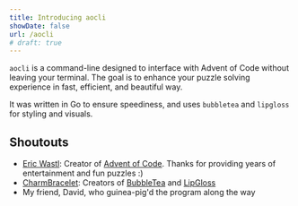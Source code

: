 ```yaml
---
title: Introducing aocli
showDate: false
url: /aocli
# draft: true
---
```


`aocli` is a command-line designed to interface with Advent of Code without leaving your terminal. The goal is to enhance your puzzle solving experience in fast, efficient, and beautiful way.

It was written in Go to ensure speediness, and uses `bubbletea` and `lipgloss` for styling and visuals.

## Shoutouts

- [Eric Wastl](http://was.tl): Creator of [Advent of Code](https://adventofcode.com). Thanks for providing years of entertainment and fun puzzles :)
- [CharmBracelet](https://charm.sh): Creators of [BubbleTea](https://github.com/charmbracelet/bubbletea) and [LipGloss](https://github.com/charmbraclet/lipgloss)
- My friend, David, who guinea-pig'd the program along the way
